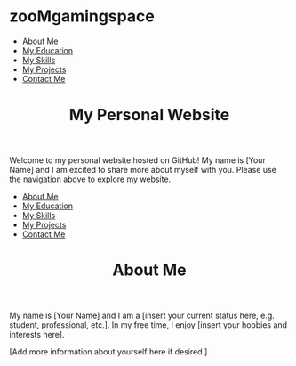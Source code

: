 # zooMgamingspace
<!DOCTYPE html>
<html>
  <head>
    <title>My Personal Website</title>
    <link rel="stylesheet" type="text/css" href="style.css">
  </head>
  <body>
    <nav>
      <ul>
        <li><a href="about-me.html">About Me</a></li>
        <li><a href="education.html">My Education</a></li>
        <li><a href="skills.html">My Skills</a></li>
        <li><a href="projects.html">My Projects</a></li>
        <li><a href="contact.html">Contact Me</a></li>
      </ul>
    </nav>
    <header>
      <h1>My Personal Website</h1>
    </header>
    <main>
      <p>Welcome to my personal website hosted on GitHub! My name is [Your Name] and I am excited to share more about myself with you. Please use the navigation above to explore my website.</p>
    </main>
  </body>
</html>
<!DOCTYPE html>
<html>
  <head>
    <title>About Me</title>
    <link rel="stylesheet" type="text/css" href="style.css">
  </head>
  <body>
    <nav>
      <ul>
        <li><a href="about-me.html">About Me</a></li>
        <li><a href="education.html">My Education</a></li>
        <li><a href="skills.html">My Skills</a></li>
        <li><a href="projects.html">My Projects</a></li>
        <li><a href="contact.html">Contact Me</a></li>
      </ul>
    </nav>
    <header>
      <h1>About Me</h1>
    </header>
    <main>
      <p>My name is [Your Name] and I am a [insert your current status here, e.g. student, professional, etc.]. In my free time, I enjoy [insert your hobbies and interests here].</p>
      <p>[Add more information about yourself here if desired.]</p>
    </main>
  </body>
</html>
